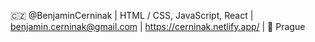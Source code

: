 🇨🇿 @BenjaminCerninak | HTML / CSS, JavaScript, React | benjamin.cerninak@gmail.com | https://cerninak.netlify.app/ | 📍 Prague


<!---
BenjaminCerninak/BenjaminCerninak is a ✨ special ✨ repository because its `README.md` (this file) appears on your GitHub profile.
You can click the Preview link to take a look at your changes.
--->
